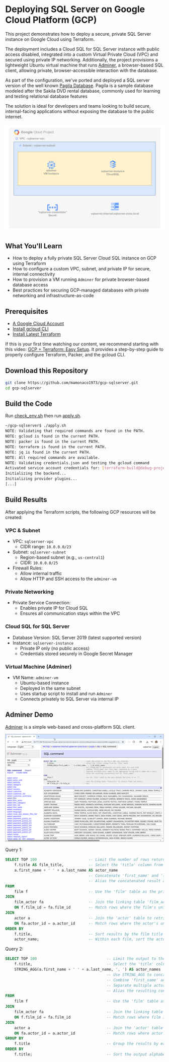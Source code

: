 # Deploying SQL Server on Google Cloud Platform (GCP)

This project demonstrates how to deploy a secure, private SQL Server instance on Google Cloud using Terraform.

The deployment includes a Cloud SQL for SQL Server instance with public access disabled, integrated into a custom Virtual Private Cloud (VPC) and secured using private IP networking. Additionally, the project provisions a lightweight Ubuntu virtual machine that runs [Adminer](https://www.adminer.org/), a browser-based SQL client, allowing private, browser-accessible interaction with the database.

As part of the configuration, we've ported and deployed a SQL server version of the well known [Pagila Database](https://github.com/mamonaco1973/pagila-sqlserver). Pagila is a sample database modeled after the Sakila DVD rental database, commonly used for learning and testing relational database features

The solution is ideal for developers and teams looking to build secure, internal-facing applications without exposing the database to the public internet.

![diagram](gcp-sqlserver.png)

## What You'll Learn

- How to deploy a fully private SQL Server Cloud SQL instance on GCP using Terraform
- How to configure a custom VPC, subnet, and private IP for secure, internal connectivity
- How to provision a VM running `Adminer` for private browser-based database access
- Best practices for securing GCP-managed databases with private networking and infrastructure-as-code

## Prerequisites

* [A Google Cloud Account](https://console.cloud.google.com/)
* [Install gcloud CLI](https://cloud.google.com/sdk/docs/install) 
* [Install Latest Terraform](https://developer.hashicorp.com/terraform/install)

If this is your first time watching our content, we recommend starting with this video: [GCP + Terraform: Easy Setup](https://youtu.be/3spJpYX4f7I). It provides a step-by-step guide to properly configure Terraform, Packer, and the gcloud CLI.

## Download this Repository

```bash
git clone https://github.com/mamonaco1973/gcp-sqlserver.git
cd gcp-sqlserver
```

## Build the Code

Run [check_env.sh](check_env.sh) then run [apply.sh](apply.sh).

```bash
~/gcp-sqlserver$ ./apply.sh
NOTE: Validating that required commands are found in the PATH.
NOTE: gcloud is found in the current PATH.
NOTE: packer is found in the current PATH.
NOTE: terraform is found in the current PATH.
NOTE: jq is found in the current PATH.
NOTE: All required commands are available.
NOTE: Validating credentials.json and testing the gcloud command
Activated service account credentials for: [terraform-build@debug-project-446221.iam.gserviceaccount.com]
Initializing the backend...
Initializing provider plugins...
[...]
```

## Build Results

After applying the Terraform scripts, the following GCP resources will be created:

### VPC & Subnet
- VPC: `sqlserver-vpc`
  - CIDR range: `10.0.0.0/23`
- Subnet: `sqlserver-subnet`
  - Region-based subnet (e.g., `us-central1`)
  - CIDR: `10.0.0.0/25`
- Firewall Rules:
  - Allow internal traffic
  - Allow HTTP and SSH access to the `adminer-vm`

### Private Networking
- Private Service Connection:
  - Enables private IP for Cloud SQL
  - Ensures all communication stays within the VPC

### Cloud SQL for SQL Server
- Database Version: SQL Server 2019 (latest supported version)
- Instance: `sqlserver-instance`
  - Private IP only (no public access)
  - Credentials stored securely in Google Secret Manager

### Virtual Machine (Adminer)
- VM Name: `adminer-vm`
  - Ubuntu-based instance
  - Deployed in the same subnet
  - Uses startup script to install and run `Adminer`
  - Connects privately to SQL Server via internal IP

## Adminer Demo

[Adminer](https://www.adminer.org/) is a simple web-based and cross-platform SQL client.

![diagram](adminer.png)

Query 1:
```sql
SELECT TOP 100                       -- Limit the number of rows returned to 100
    f.title AS film_title,           -- Select the 'title' column from the 'film' table and rename it to 'film_title'
    a.first_name + ' ' + a.last_name AS actor_name 
                                     -- Concatenate 'first_name' and 'last_name' from the 'actor' table with a space
                                     -- Alias the concatenated result as 'actor_name' for readability
FROM
    film f                           -- Use the 'film' table as the primary dataset and alias it as 'f'
JOIN
    film_actor fa                    -- Join the linking table 'film_actor' that associates films with actors
    ON f.film_id = fa.film_id        -- Match rows where the film's unique ID equals the film_actor's film ID
JOIN
    actor a                          -- Join the 'actor' table to retrieve actor details
    ON fa.actor_id = a.actor_id      -- Match rows where the actor's unique ID equals the film_actor's actor ID
ORDER BY 
    f.title,                         -- Sort results by the film title in ascending alphabetical order
    actor_name;                      -- Within each film, sort the actor names alphabetically
```

Query 2:

```sql
SELECT TOP 100                               -- Limit the output to the first 100 rows returned
    f.title,                                 -- Select the 'title' column from the 'film' table
    STRING_AGG(a.first_name + ' ' + a.last_name, ', ') AS actor_names
                                             -- Use STRING_AGG to concatenate all actor names for each film
                                             -- Combine 'first_name' and 'last_name' separated by a space
                                             -- Separate multiple actor names in the aggregated string with a comma and a space
                                             -- Alias the resulting concatenated list as 'actor_names'
FROM
    film f                                   -- Use the 'film' table as the main dataset and alias it as 'f'
JOIN
    film_actor fa                            -- Join the linking table 'film_actor' to connect films and actors
    ON f.film_id = fa.film_id                -- Match rows where film IDs from both tables are equal
JOIN
    actor a                                  -- Join the 'actor' table to get actor details
    ON fa.actor_id = a.actor_id              -- Match rows where actor IDs from both tables are equal
GROUP BY
    f.title                                  -- Group the results by each film title so all associated actors are aggregated together
ORDER BY
    f.title;                                 -- Sort the output alphabetically by film title
```
